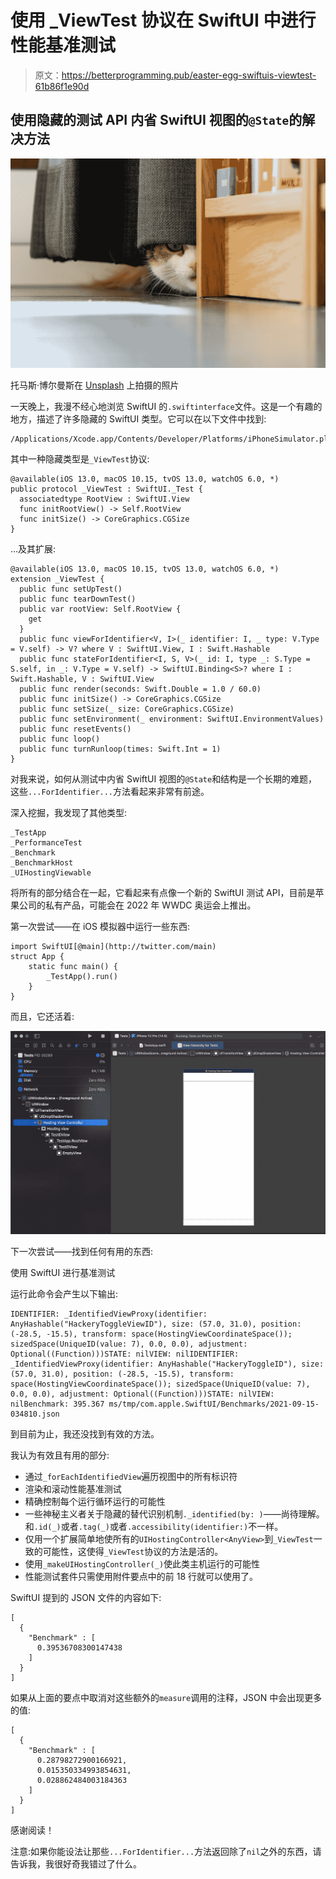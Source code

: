 # 使用 _ViewTest 协议在 SwiftUI 中进行性能基准测试

> 原文：<https://betterprogramming.pub/easter-egg-swiftuis-viewtest-61b86f1e90d>

## 使用隐藏的测试 API 内省 SwiftUI 视图的`@State`的解决方法

![](img/b7c99a8b9dd8dceb619fcb0faf6212ea.png)

托马斯·博尔曼斯在 [Unsplash](https://unsplash.com?utm_source=medium&utm_medium=referral) 上拍摄的照片

一天晚上，我漫不经心地浏览 SwiftUI 的`.swiftinterface`文件。这是一个有趣的地方，描述了许多隐藏的 SwiftUI 类型。它可以在以下文件中找到:

```
/Applications/Xcode.app/Contents/Developer/Platforms/iPhoneSimulator.platform/Developer/SDKs/iPhoneSimulator.sdk/System/Library/Frameworks/SwiftUI.framework/Modules/SwiftUI.swiftmodule/
```

其中一种隐藏类型是`_ViewTest`协议:

```
@available(iOS 13.0, macOS 10.15, tvOS 13.0, watchOS 6.0, *)
public protocol _ViewTest : SwiftUI._Test {
  associatedtype RootView : SwiftUI.View
  func initRootView() -> Self.RootView
  func initSize() -> CoreGraphics.CGSize
}
```

…及其扩展:

```
@available(iOS 13.0, macOS 10.15, tvOS 13.0, watchOS 6.0, *)
extension _ViewTest {
  public func setUpTest()
  public func tearDownTest()
  public var rootView: Self.RootView {
    get
  }
  public func viewForIdentifier<V, I>(_ identifier: I, _ type: V.Type = V.self) -> V? where V : SwiftUI.View, I : Swift.Hashable
  public func stateForIdentifier<I, S, V>(_ id: I, type _: S.Type = S.self, in _: V.Type = V.self) -> SwiftUI.Binding<S>? where I : Swift.Hashable, V : SwiftUI.View
  public func render(seconds: Swift.Double = 1.0 / 60.0)
  public func initSize() -> CoreGraphics.CGSize
  public func setSize(_ size: CoreGraphics.CGSize)
  public func setEnvironment(_ environment: SwiftUI.EnvironmentValues)
  public func resetEvents()
  public func loop()
  public func turnRunloop(times: Swift.Int = 1)
}
```

对我来说，如何从测试中内省 SwiftUI 视图的`@State`和结构是一个长期的难题，这些`...ForIdentifier...`方法看起来非常有前途。

深入挖掘，我发现了其他类型:

```
_TestApp
_PerformanceTest
_Benchmark
_BenchmarkHost
_UIHostingViewable
```

将所有的部分结合在一起，它看起来有点像一个新的 SwiftUI 测试 API，目前是苹果公司的私有产品，可能会在 2022 年 WWDC 奥运会上推出。

第一次尝试——在 iOS 模拟器中运行一些东西:

```
import SwiftUI[@main](http://twitter.com/main)
struct App {
    static func main() {
        _TestApp().run()
    }
}
```

而且，它还活着:

![](img/92f899a513fede1b3e40b710c56163c1.png)

下一次尝试——找到任何有用的东西:

使用 SwiftUI 进行基准测试

运行此命令会产生以下输出:

```
IDENTIFIER: _IdentifiedViewProxy(identifier: AnyHashable("HackeryToggleViewID"), size: (57.0, 31.0), position: (-28.5, -15.5), transform: space(HostingViewCoordinateSpace()); sizedSpace(UniqueID(value: 7), 0.0, 0.0), adjustment: Optional((Function)))STATE: nilVIEW: nilIDENTIFIER: _IdentifiedViewProxy(identifier: AnyHashable("HackeryToggleID"), size: (57.0, 31.0), position: (-28.5, -15.5), transform: space(HostingViewCoordinateSpace()); sizedSpace(UniqueID(value: 7), 0.0, 0.0), adjustment: Optional((Function)))STATE: nilVIEW: nilBenchmark: 395.367 ms/tmp/com.apple.SwiftUI/Benchmarks/2021-09-15-034810.json
```

到目前为止，我还没找到有效的方法。

我认为有效且有用的部分:

*   通过`_forEachIdentifiedView`遍历视图中的所有标识符
*   渲染和滚动性能基准测试
*   精确控制每个运行循环运行的可能性
*   一些神秘主义者关于隐藏的替代识别机制`._identified(by: )`——尚待理解。和`.id(_)`或者`.tag(_)`或者`.accessibility(identifier:)`不一样。
*   仅用一个扩展简单地使所有的`UIHostingController<AnyView>`到`_ViewTest`一致的可能性，这使得`_ViewTest`协议的方法是活的。
*   使用`_makeUIHostingController(_)`使此类主机运行的可能性
*   性能测试套件只需使用附件要点中的前 18 行就可以使用了。

SwiftUI 提到的 JSON 文件的内容如下:

```
[
  {
    "Benchmark" : [
      0.39536708300147438
    ]
  }
]
```

如果从上面的要点中取消对这些额外的`measure`调用的注释，JSON 中会出现更多的值:

```
[
  {
    "Benchmark" : [
      0.28798272900166921,
      0.015350334993854631,
      0.028862484003184363
    ]
  }
]
```

感谢阅读！

注意:如果你能设法让那些`...ForIdentifier...`方法返回除了`nil`之外的东西，请告诉我，我很好奇我错过了什么。